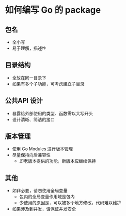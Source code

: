 # 如何编写 Go 的 package

## 包名
* 全小写
* 易于理解，描述性

## 目录结构
* 全放在同一目录下
* 如果有多个子功能，可考虑建立子目录

## 公共API 设计
* 暴露给外部使用的类型、函数需以大写开头
* 设计清晰、简洁的接口

## 版本管理
* 使用 Go Modules 进行版本管理
* 尽量保持向后兼容性
    * 即老版本提供的功能，新版本应继续保持

## 其他
* 如非必要，请勿使用全局变量
    * 包内的全局变量作用域是包内
    * 少使用的原因是，可以被多个地方修改，代码难以维护
* 如果涉及到并发，请保证并发安全